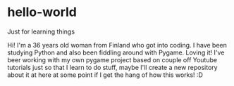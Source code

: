 # hello-world
Just for learning things

Hi! I'm a 36 years old woman from Finland who got into coding. I have been studying Python and also been fiddling around with Pygame. Loving it! 
I've beer working with my own pygame project based on couple off Youtube tutorials just so that I learn to do stuff, maybe I'll create a new repository about it at here at some point if I get the hang of how this works! :D
